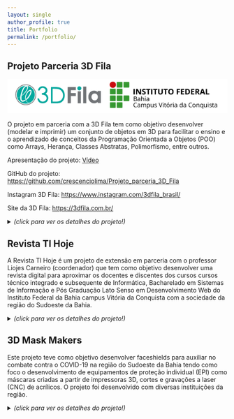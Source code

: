 ```yaml
---
layout: single
author_profile: true
title: Portfolio
permalink: /portfolio/
---
```


## Projeto Parceria 3D Fila

  <a href="https://github.com/crescenciolima/Projeto_parceria_3D_Fila"><img src="/images/parceria_3d_fila.png" /></a><br>

O projeto em parceria com a 3D Fila tem como objetivo desenvolver (modelar e imprimir) um conjunto de objetos em 3D para facilitar o ensino e o aprendizado de conceitos da Programação Orientada a Objetos (POO) como Arrays, Herança, Classes Abstratas, Polimorfismo, entre outros.

Apresentação do projeto: <a href="https://www.instagram.com/p/Cpk-rx7rse2/">Vídeo</a>  

GitHub do projeto: <a href="https://github.com/crescenciolima/Projeto_parceria_3D_Fila">https://github.com/crescenciolima/Projeto_parceria_3D_Fila</a>  

Instagram 3D Fila: <a href="https://www.instagram.com/3dfila_brasil/">https://www.instagram.com/3dfila_brasil/</a> 

Site da 3D Fila: <a href="https://3dfila.com.br/">https://3dfila.com.br/</a> 

<details>
  <summary> <b> </b> <i>(click para ver os detalhes do projeto!)</i> </summary>
 <b>Equipe Executora:</b>
    <ol>
      <li>Crescencio Lima (Coordenador)</li>
      <li>Giovane Fernandes Moreira (discente)</li>
      <li>Filipe Soares Cancio (discente)</li>
      <li>3D Fila (empresa parceira)</li>
    </ol>
</details>



## Revista TI Hoje

A Revista TI Hoje é um projeto de extensão em parceria com o professor Liojes Carneiro (coordenador) que tem como objetivo desenvolver uma revista digital para aproximar os docentes e discentes dos cursos cursos técnico integrado e subsequente de Informática, Bacharelado em Sistemas de Informação e Pós Graduação Lato Senso em Desenvolvimento Web do Instituto Federal da Bahia campus Vitória da Conquista com a sociedade da região do Sudoeste da Bahia.

<details>
  <summary> <b> </b> <i>(click para ver os detalhes do projeto!)</i> </summary>
  <a href="https://www.youtube.com/@RevistaTIHoje/"><img src="/images/revista_ti.png" alt="IFBA" style="height: 350px;"/></a><br>
  <b>Links do projeto:</b>
    <ol>
      <li><a href="https://www.youtube.com/@RevistaTIHoje">Canal no YouTube</a></li>
      <li><a href="https://www.instagram.com/revistatihoje/">Instagram da Revista</a></li>
    </ol>
 <b>Equipe Executora:</b>
    <ol>
      <li>Liojes Carneiro (coordenador)</li>
      <li>Crescencio Lima (docente)</li>
      <li>Leonardo Campos (docente)</li>
      <li>Cláudio Oliveira (docente)</li>
      <li>Pablo Matos (docente)</li>
      <li>Rafael Freire (discente)</li>
      <li>Ricardo Silva (discente)</li>
      <li>Flávio Porto (discente)</li>
      <li>Danilo Lacerda (discente)</li>
    </ol>
</details>


## 3D Mask Makers

Este projeto teve como objetivo desenvolver faceshields para auxiliar no combate contra o COVID-19 na região do Sudoeste da Bahia tendo como foco o desenvolvimento de equipamentos de proteção individual (EPI) como máscaras criadas a partir de impressoras 3D, cortes e gravações a laser (CNC) de acrílicos. O projeto foi desenvolvido com diversas instituições da região.

<details>
  <summary> <b> </b> <i>(click para ver os detalhes do projeto!)</i> </summary>

  <a href="https://www.instagram.com/3dmaskmakers/"><img src="/images/mask_makers.png" alt="IFBA" style="height: 300px;"/></a><br>
  <br/>
  <b>Links relacionados com o projeto</b>
    <ol>
      <li><a href="https://www.instagram.com/3dmaskmakers/">Instagram do projeto</a></li>
      <li><a href="https://portal.ifba.edu.br/conquista/noticias-2/ifba-participa-de-projeto-para-producao-de-mascaras-com-impressoras-3d">Reportagem portal IFBA</a></li>
      <li><a href="https://portal.ifba.edu.br/noticias/2020/campus-vitoria-da-conquista-inicia-producao-de-mascaras-com-impressoras-3d-para-o-combate-a-covid-19">Reportagem portal IFBA</a></li>
    </ol>
 <b>Equipe Executora:</b>
    <ol>
      <li>Crescencio Lima (coordenador)</li> 
      <li>Jordean Amaro (discente)</li>  
      <li>Casa da Robótica (membro externo)</li>   
      <li>Alfa Maker (membro externo)</li>   
      <li>EC Infortech (membro externo)</li>   
      <li>Universidade Estadual do Sudoeste da Bahia (membro externo)</li> 
      <li>Print Hub (membro externo)</li>
      <li>Zebim Comunicação (membro externo)</li>
      <li><a href="https://www.instagram.com/p/B-X9OXYjpbu/">Todos os parceiros</a></li>
    </ol>
  <br/>      
</details>